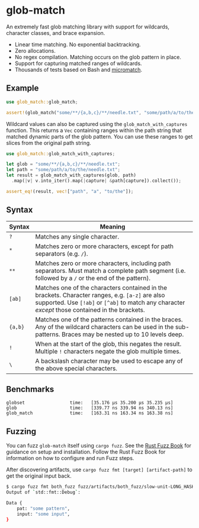 # glob-match

An extremely fast glob matching library with support for wildcards, character classes, and brace expansion.

* Linear time matching. No exponential backtracking.
* Zero allocations.
* No regex compilation. Matching occurs on the glob pattern in place.
* Support for capturing matched ranges of wildcards.
* Thousands of tests based on Bash and [micromatch](https://github.com/micromatch/micromatch).

## Example

```rust
use glob_match::glob_match;

assert!(glob_match("some/**/{a,b,c}/**/needle.txt", "some/path/a/to/the/needle.txt"));
```

Wildcard values can also be captured using the `glob_match_with_captures` function. This returns a `Vec` containing ranges within the path string that matched dynamic parts of the glob pattern. You can use these ranges to get slices from the original path string.

```rust
use glob_match::glob_match_with_captures;

let glob = "some/**/{a,b,c}/**/needle.txt";
let path = "some/path/a/to/the/needle.txt";
let result = glob_match_with_captures(glob, path)
  .map(|v| v.into_iter().map(|capture| &path[capture]).collect());

assert_eq!(result, vec!["path", "a", "to/the"]);
```

## Syntax

| Syntax  | Meaning                                                                                                                                                                                             |
| ------- | --------------------------------------------------------------------------------------------------------------------------------------------------------------------------------------------------- |
| `?`     | Matches any single character.                                                                                                                                                                       |
| `*`     | Matches zero or more characters, except for path separators (e.g. `/`).                                                                                                                             |
| `**`    | Matches zero or more characters, including path separators. Must match a complete path segment (i.e. followed by a `/` or the end of the pattern).                                                  |
| `[ab]`  | Matches one of the characters contained in the brackets. Character ranges, e.g. `[a-z]` are also supported. Use `[!ab]` or `[^ab]` to match any character _except_ those contained in the brackets. |
| `{a,b}` | Matches one of the patterns contained in the braces. Any of the wildcard characters can be used in the sub-patterns. Braces may be nested up to 10 levels deep.                                     |
| `!`     | When at the start of the glob, this negates the result. Multiple `!` characters negate the glob multiple times.                                                                                     |
| `\`     | A backslash character may be used to escape any of the above special characters.                                                                                                                    |

## Benchmarks

```
globset                 time:   [35.176 µs 35.200 µs 35.235 µs]
glob                    time:   [339.77 ns 339.94 ns 340.13 ns]
glob_match              time:   [163.31 ns 163.34 ns 163.38 ns]
```

## Fuzzing

You can fuzz `glob-match` itself using `cargo fuzz`. See the
[Rust Fuzz Book](https://rust-fuzz.github.io/book/cargo-fuzz/setup.html) for
guidance on setup and installation. Follow the Rust Fuzz Book for information on
how to configure and run Fuzz steps.

After discovering artifacts, use `cargo fuzz fmt [target] [artifact-path]` to
get the original input back.

```sh
$ cargo fuzz fmt both_fuzz fuzz/artifacts/both_fuzz/slow-unit-LONG_HASH
Output of `std::fmt::Debug`:

Data {
    pat: "some pattern",
    input: "some input",
}
```
